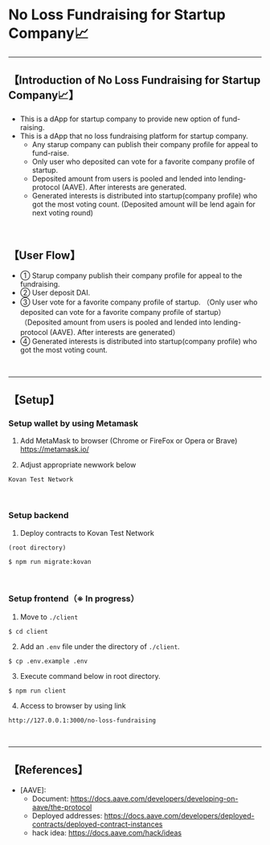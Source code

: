 # No Loss Fundraising for Startup Company📈

***
## 【Introduction of No Loss Fundraising for Startup Company📈】
- This is a dApp for startup company to provide new option of fund-raising.
- This is a dApp that no loss fundraising platform for startup company.
  - Any starup company can publish their company profile for appeal to fund-raise.
  - Only user who deposited can vote for a favorite company profile of startup.
  - Deposited amount from users is pooled and lended into lending-protocol (AAVE). After interests are generated.
  - Generated interests is distributed into startup(company profile) who got the most voting count.
    (Deposited amount will be lend again for next voting round)

&nbsp;

## 【User Flow】
- ① Starup company publish their company profile for appeal to the fundraising.
- ② User deposit DAI.
- ③ User vote for a favorite company profile of startup.
    （Only user who deposited can vote for a favorite company profile of startup）
    （Deposited amount from users is pooled and lended into lending-protocol (AAVE). After interests are generated）
- ④ Generated interests is distributed into startup(company profile) who got the most voting count.

&nbsp;

***

## 【Setup】
### Setup wallet by using Metamask
1. Add MetaMask to browser (Chrome or FireFox or Opera or Brave)    
https://metamask.io/  


2. Adjust appropriate newwork below 
```
Kovan Test Network
```

&nbsp;


### Setup backend
1. Deploy contracts to Kovan Test Network
```
(root directory)

$ npm run migrate:kovan
```

&nbsp;


### Setup frontend（※ In progress）
1. Move to `./client`
```
$ cd client
```

2. Add an `.env` file under the directory of `./client`.
```
$ cp .env.example .env
```

3. Execute command below in root directory.
```
$ npm run client
```

4. Access to browser by using link 
```
http://127.0.0.1:3000/no-loss-fundraising
```

&nbsp;


***

## 【References】
- [AAVE]:
  - Document: https://docs.aave.com/developers/developing-on-aave/the-protocol
  - Deployed addresses: https://docs.aave.com/developers/deployed-contracts/deployed-contract-instances
  - hack idea: https://docs.aave.com/hack/ideas
